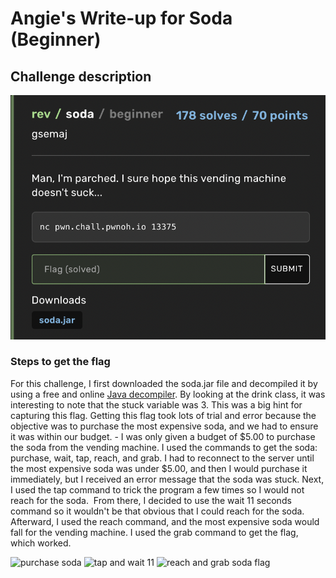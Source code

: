 <h1> Angie's Write-up for Soda (Beginner) </h1>

<h2>Challenge description</h2>

<img width="1000" alt="reverse engineering challenge" src="https://github.com/angietechcafe/CTFWriteUps/blob/main/Buckeye%20CTF/Reverse%20Engineering/Soda%20description.png?raw=true">

<h3>Steps to get the flag</h3>
<p>For this challenge, I first downloaded the soda.jar file and decompiled it by using a free and online <a href="http://www.javadecompilers.com">Java decompiler</a>. By looking at the drink class, it was interesting to note that the stuck variable was 3. This was a big hint for capturing this flag. Getting this flag took lots of trial and error because the objective was to purchase the most expensive soda, and we had to ensure it was within our budget. - I was only given a budget of $5.00 to purchase the soda from the vending machine. I used the commands to get the soda: purchase, wait, tap, reach, and grab. I had to reconnect to the server until the most expensive soda was under $5.00, and then I would purchase it immediately, but I received an error message that the soda was stuck. Next, I used the tap command to trick the program a few times so I would not reach for the soda.  From there, I decided to use the wait 11 seconds command so it wouldn't be that obvious that I could reach for the soda. Afterward, I used the reach command, and the most expensive soda would fall for the vending machine. I used the grab command to get the flag, which worked. <p>
  
<img width="700" alt="purchase soda" src="#">
<img width="700" alt="tap and wait 11" src="#">
<img width="700" alt="reach and grab soda flag" src="#">
